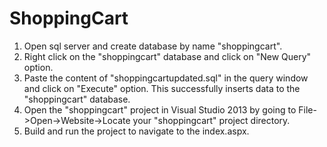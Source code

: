 # ShoppingCart
1. Open sql server and create database by name "shoppingcart".
2. Right click on the "shoppingcart" database and click on "New Query" option.
3. Paste the content of "shoppingcartupdated.sql" in the query window and click on "Execute" option. This successfully inserts data to the "shoppingcart" database.
4. Open the "shoppingcart" project in Visual Studio 2013 by going to File->Open->Website->Locate your "shoppingcart" project directory.
5. Build and run the project to navigate to the index.aspx.
